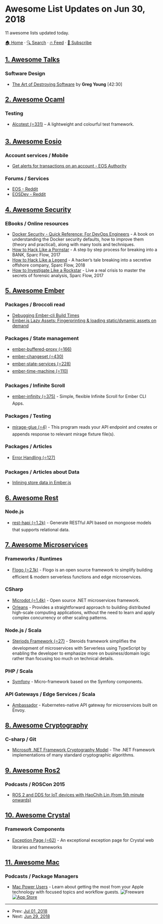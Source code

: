 # Awesome List Updates on Jun 30, 2018

11 awesome lists updated today.

[🏠 Home](/README.md) · [🔍 Search](https://test.trackawesomelist.com/search/) · [🔥 Feed](https://test.trackawesomelist.com/feed.xml) · [📮 Subscribe](https://trackawesomelist.us17.list-manage.com/subscribe?u=d2f0117aa829c83a63ec63c2f&id=36a103854c)



## [1. Awesome Talks](/content/JanVanRyswyck/awesome-talks/README.md)

### Software Design

*   [The Art of Destroying Software](https://vimeo.com/108441214) by **Greg Young** \[42:30]

## [2. Awesome Ocaml](/content/ocaml-community/awesome-ocaml/README.md)

### Testing

*   [Alcotest (⭐331)](https://github.com/mirage/alcotest) – A lightweight and colourful test framework.

## [3. Awesome Eosio](/content/DanailMinchev/awesome-eosio/README.md)

### Account services / Mobile

*   [Get alerts for transactions on an account - EOS Authority](https://eosauthority.com/alerts)

### Forums / Services

*   [EOS - Reddit](https://www.reddit.com/r/eos/)
*   [EOSDev - Reddit](https://www.reddit.com/r/EOSDev/)

## [4. Awesome Security](/content/sbilly/awesome-security/README.md)

### EBooks / Online resources

*   [Docker Security - Quick Reference: For DevOps Engineers](https://binarymist.io/publication/docker-security/) - A book on understanding the Docker security defaults, how to improve them (theory and practical), along with many tools and techniques.
*   [How to Hack Like a Pornstar](https://books2read.com/u/bWzdBx) - A step by step process for breaking into a BANK, Sparc Flow, 2017
*   [How to Hack Like a Legend](https://amzn.to/2uWh1Up) - A hacker’s tale breaking into a secretive offshore company, Sparc Flow, 2018
*   [How to Investigate Like a Rockstar](https://books2read.com/u/4jDWoZ) - Live a real crisis to master the secrets of forensic analysis, Sparc Flow, 2017

## [5. Awesome Ember](/content/ember-community-russia/awesome-ember/README.md)

### Packages / Broccoli read

*   [Debugging Ember-cli Build Times](https://medium.com/@Dhaulagiri/debugging-ember-cli-build-times-38bd1b0f55f9)
*   [Ember.js Lazy Assets: Fingerprinting & loading static/dynamic assets on demand](https://codeburst.io/ember-js-lazy-assets-fingerprinting-loading-static-dynamic-assets-on-demand-f09cd7568155)

### Packages / State management

*   [ember-buffered-proxy (⭐166)](https://github.com/yapplabs/ember-buffered-proxy)
*   [ember-changeset (⭐430)](https://github.com/poteto/ember-changeset)
*   [ember-state-services (⭐228)](https://github.com/stefanpenner/ember-state-services)
*   [ember-time-machine (⭐110)](https://github.com/offirgolan/ember-time-machine)

### Packages / Infinite Scroll

*   [ember-infinity (⭐375)](https://github.com/ember-infinity/ember-infinity) - Simple, flexible Infinite Scroll for Ember CLI Apps.

### Packages / Testing

*   [mirage-glue (⭐4)](https://github.com/izelnakri/mirage-glue) - This program reads your API endpoint and creates or appends response to relevant mirage fixture file(s).

### Packages / Articles

*   [Error Handling (⭐127)](https://github.com/pixelhandler/ember-jsonapi-resources/wiki/Error-Handling)

### Packages / Articles about Data

*   [Inlining store data in Ember.js](https://balinterdi.com/blog/inlining-store-data-in-ember-js/)

## [6. Awesome Rest](/content/marmelab/awesome-rest/README.md)

### Node.js

*   [rest-hapi (⭐1.2k)](https://github.com/JKHeadley/rest-hapi) - Generate RESTful API based on mongoose models that supports relational data.

## [7. Awesome Microservices](/content/mfornos/awesome-microservices/README.md)

### Frameworks / Runtimes

*   [Flogo (⭐2.1k)](https://github.com/TIBCOSoftware/flogo) - Flogo is an open source framework to simplify building efficient & modern serverless functions and edge microservices.

### CSharp

*   [Microdot (⭐1.4k)](https://github.com/gigya/microdot) - Open source .NET microservices framework.
*   [Orleans](https://dotnet.github.io/orleans/) - Provides a straightforward approach to building distributed high-scale computing applications, without the need to learn and apply complex concurrency or other scaling patterns.

### Node.js / Scala

*   [Steriods Framework (⭐27)](https://github.com/99xt/steroidslibrary) - Steroids framework simplifies the development of microservices with Serverless using TypeScript by enabling the developer to emphasize more on business/domain logic rather than focusing too much on technical details.

### PHP / Scala

*   [Symfony](https://symfony.com/) - Micro-framework based on the Symfony components.

### API Gateways / Edge Services / Scala

*   [Ambassador](https://www.getambassador.io) - Kubernetes-native API gateway for microservices built on Envoy.

## [8. Awesome Cryptography](/content/sobolevn/awesome-cryptography/README.md)

### C-sharp / Git

*   [Microsoft .NET Framework Cryptography Model](https://docs.microsoft.com/en-us/dotnet/standard/security/cryptography-model) - The .NET Framework implementations of many standard cryptographic algorithms.

## [9. Awesome Ros2](/content/fkromer/awesome-ros2/README.md)

### Podcasts / ROSCon 2015

*   [ROS 2 and DDS for IoT devices with HaoChih Lin (from 5th minute onwards)](http://www.theconstructsim.com/rdp-017-ros-2-dds-iot-haochih/)

## [10. Awesome Crystal](/content/veelenga/awesome-crystal/README.md)

### Framework Components

*   [Exception Page (⭐62)](https://github.com/crystal-loot/exception_page) - An exceptional exception page for Crystal web libraries and frameworks

## [11. Awesome Mac](/content/jaywcjlove/awesome-mac/README.md)

### Podcasts / Package Managers

*   [Mac Power Users](https://www.relay.fm/mpu) - Learn about getting the most from your Apple technology with focused topics and workflow guests. ![Freeware](https://jaywcjlove.github.io/sb/ico/min-free.svg "Freeware") [![App Store](https://jaywcjlove.github.io/sb/ico/min-app-store.svg "App Store Software")](https://itunes.apple.com/podcast/mac-power-users/id458066753)

---

- Prev: [Jul 01, 2018](/content/2018/07/01/README.md)
- Next: [Jun 29, 2018](/content/2018/06/29/README.md)